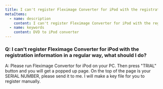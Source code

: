 ```yaml
---
title: I can't register Fleximage Converter for iPod with the registration information in a regular way, what should I do?
metaItems:
  - name: description
    content: I can't register Fleximage Converter for iPod with the registration information in a regular way, what should I do?
  - name: keywords
    content: DVD to iPod converter
---
```


### Q: I can't register Fleximage Converter for iPod with the registration information in a regular way, what should I do?

A: Please run Fleximage Convertor for iPod on your PC. Then press "TRIAL" button and you will get a popped up page. On the top of the page is your SERIAL NUMBER, please send it to me. I will make a key file for you to register manually.
